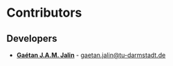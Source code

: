# Contributors

## Developers

* __[Gaétan J.A.M. Jalin](https://github.com/gadjalin)__ - gaetan.jalin@tu-darmstadt.de

